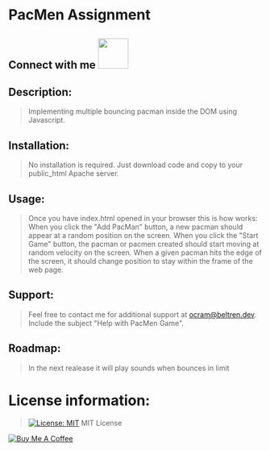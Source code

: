 # PacMen Assignment
## Connect with me <img src="https://media.giphy.com/media/LnQjpWaON8nhr21vNW/giphy.gif" width="60">

## Description: 
> Implementing multiple bouncing pacman inside the DOM using Javascript.

## Installation: 
> No installation is required. Just download code and copy to your public_html Apache server. 

## Usage: 
> Once you have index.html opened in your browser this is how works: When you click the "Add PacMan" button, a new pacman should appear at a random position on the screen. When you click the "Start Game" button, the pacman or pacmen created should start moving at random velocity on the screen. When a given pacman hits the edge of the screen, it should change position to stay within the frame of the web page.

## Support: 
> Feel free to contact me for additional support at ocram@beltren.dev. Include the subject "Help with PacMen Game".

## Roadmap: 
> In the next realease it will play sounds when bounces in limit

# License information: 
> [![License: MIT](https://img.shields.io/badge/License-MIT-yellow.svg)](https://opensource.org/licenses/MIT) MIT License

[![Buy Me A Coffee](https://cdn.buymeacoffee.com/buttons/v2/default-yellow.png)](https://www.buymeacoffee.com/otanerocram)
